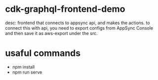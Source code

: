 # cdk-graphql-frontend-demo

desc: frontend that connects to appsync api, and makes the actions. to connect this with api, you need to export configs from AppSync Console and then save it as aws-export under the src. 

# usaful commands

* npm install
* npm run serve
